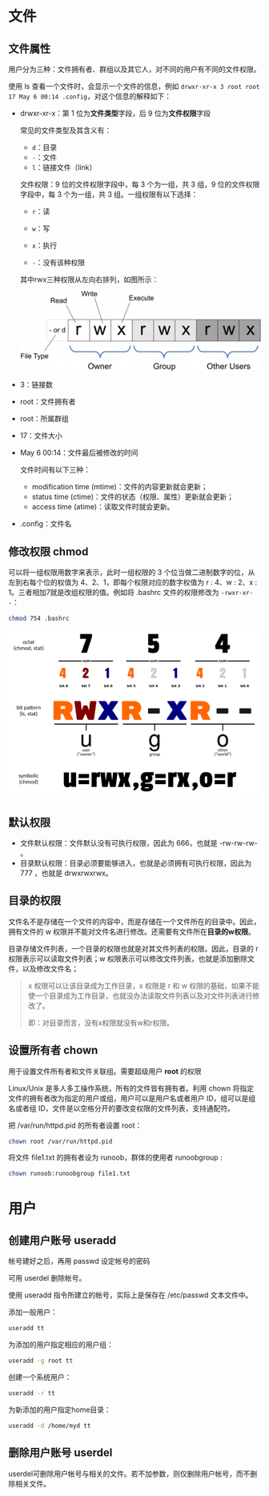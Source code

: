 

# 文件

## 文件属性

用户分为三种：文件拥有者、群组以及其它人，对不同的用户有不同的文件权限。

使用 ls 查看一个文件时，会显示一个文件的信息，例如 `drwxr-xr-x 3 root root 17 May 6 00:14 .config`，对这个信息的解释如下：

- drwxr-xr-x：第 1 位为**文件类型**字段，后 9 位为**文件权限**字段

  常见的文件类型及其含义有：

  - `d`：目录
  - `-`：文件
  - `l`：链接文件（link）

  文件权限：9 位的文件权限字段中，每 3 个为一组，共 3 组，9 位的文件权限字段中，每 3 个为一组，共 3 组。一组权限有以下选择：

  - `r`：读

  - `w`：写

  - `x`：执行

  - `-`：没有该种权限


  其中rwx三种权限从左向右排列，如图所示：

  <img src="images/Linux/file-permissions-rwx.jpg" alt="img" style="zoom:50%;" />

  

- 3：链接数

- root：文件拥有者

- root：所属群组

- 17：文件大小

- May 6 00:14：文件最后被修改的时间

  文件时间有以下三种：

  - modification time (mtime)：文件的内容更新就会更新；
  - status time (ctime)：文件的状态（权限、属性）更新就会更新；
  - access time (atime)：读取文件时就会更新。

- .config：文件名

## 修改权限 chmod

可以将一组权限用数字来表示，此时一组权限的 3 个位当做二进制数字的位，从左到右每个位的权值为 4、2、1，即每个权限对应的数字权值为 r : 4、w : 2、x : 1。三者相加7就是改组权限的值。例如将 .bashrc 文件的权限修改为 `-rwxr-xr--`：

```bash
chmod 754 .bashrc
```

![img](images/Linux/rwx-standard-unix-permission-bits.png)

##  默认权限

- 文件默认权限：文件默认没有可执行权限，因此为 666，也就是 -rw-rw-rw- 。
- 目录默认权限：目录必须要能够进入，也就是必须拥有可执行权限，因此为 777 ，也就是 drwxrwxrwx。

## 目录的权限

文件名不是存储在一个文件的内容中，而是存储在一个文件所在的目录中。因此，拥有文件的 w 权限并不能对文件名进行修改。还需要有文件所在**目录的w权限**。

目录存储文件列表，一个目录的权限也就是对其文件列表的权限。因此，目录的 r 权限表示可以读取文件列表；w 权限表示可以修改文件列表，也就是添加删除文件，以及修改文件名；

> x 权限可以让该目录成为工作目录，x 权限是 r 和 w 权限的基础，如果不能使一个目录成为工作目录，也就没办法读取文件列表以及对文件列表进行修改了。
>
> 即：对目录而言，没有x权限就没有w和r权限。



##  设置所有者 chown

用于设置文件所有者和文件关联组。需要超级用户 **root** 的权限

Linux/Unix 是多人多工操作系统，所有的文件皆有拥有者。利用 chown 将指定文件的拥有者改为指定的用户或组，用户可以是用户名或者用户 ID，组可以是组名或者组 ID，文件是以空格分开的要改变权限的文件列表，支持通配符。



把 /var/run/httpd.pid 的所有者设置 root：

```bash
chown root /var/run/httpd.pid
```

将文件 file1.txt 的拥有者设为 runoob，群体的使用者 runoobgroup :

```bash
chown runoob:runoobgroup file1.txt
```

# 用户

## 创建用户账号 useradd

帐号建好之后，再用 passwd 设定帐号的密码

可用 userdel 删除帐号。

使用 useradd 指令所建立的帐号，实际上是保存在 /etc/passwd 文本文件中。

添加一般用户：

```bash
useradd tt
```

为添加的用户指定相应的用户组：

```bash
useradd -g root tt
```

创建一个系统用户：

```bash
useradd -r tt
```

为新添加的用户指定home目录：

```bash
useradd -d /home/myd tt
```

## 删除用户账号 userdel

userdel可删除用户帐号与相关的文件。若不加参数，则仅删除用户帐号，而不删除相关文件。
